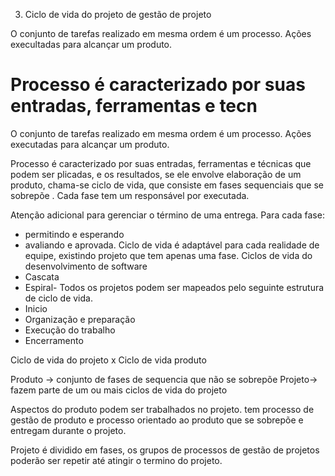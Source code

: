  3. Ciclo de vida do projeto de gestão de projeto


O conjunto de tarefas realizado em mesma ordem é um processo. Ações execultadas para alcançar um produto.

# Processo é caracterizado por suas entradas, ferramentas e tecn
O conjunto de tarefas realizado em mesma ordem é um processo. Ações executadas para alcançar um produto.

Processo é caracterizado por suas entradas, ferramentas e técnicas que podem ser plicadas, e os resultados, se ele envolve elaboração de um produto, chama-se ciclo de vida, que consiste em fases sequenciais que se sobrepõe .
Cada fase tem um responsável por executada.

Atenção adicional para gerenciar o término de uma entrega.
Para cada fase:
-  permitindo e esperando
- avaliando e aprovada.
Ciclo de vida é adaptável para  cada realidade de equipe, existindo projeto que tem apenas uma fase.
Ciclos de vida do desenvolvimento de software 
- Cascata 
- Espiral-
Todos os projetos podem ser mapeados pelo seguinte estrutura de ciclo de vida.
- Inicio 
- Organização e preparação 
- Execução do trabalho
- Encerramento 

Ciclo de vida do projeto x Ciclo de vida produto

Produto  -> conjunto de fases de sequencia que não se sobrepõe
Projeto-> fazem parte de um ou mais ciclos de vida do projeto

Aspectos do produto podem ser trabalhados no projeto.
tem processo de gestão de produto e processo orientado ao produto que se sobrepõe e entregam durante o projeto.

Projeto é dividido em fases, os grupos de processos de gestão de projetos poderão ser repetir até atingir o termino do projeto.









